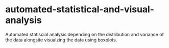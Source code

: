 # automated-statistical-and-visual-analysis
Automated statiscial analysis depending on the distribution and variance of the data alongsite visualzing the data using boxplots.
